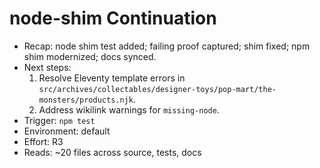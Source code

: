 # node-shim Continuation

- Recap: node shim test added; failing proof captured; shim fixed; npm shim modernized; docs synced.
- Next steps:
  1. Resolve Eleventy template errors in `src/archives/collectables/designer-toys/pop-mart/the-monsters/products.njk`.
  2. Address wikilink warnings for `missing-node`.
- Trigger: `npm test`
- Environment: default
- Effort: R3
- Reads: ~20 files across source, tests, docs
